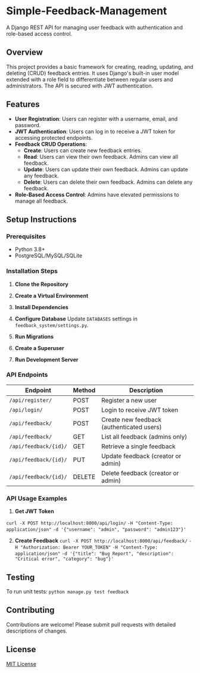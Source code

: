 # Simple-Feedback-Management

A Django REST API for managing user feedback with authentication and role-based access control.

## Overview

This project provides a basic framework for creating, reading, updating, and deleting (CRUD) feedback entries. It uses Django's built-in user model extended with a role field to differentiate between regular users and administrators. The API is secured with JWT authentication.

## Features

- **User Registration**: Users can register with a username, email, and password.
- **JWT Authentication**: Users can log in to receive a JWT token for accessing protected endpoints.
- **Feedback CRUD Operations**:
  - **Create**: Users can create new feedback entries.
  - **Read**: Users can view their own feedback. Admins can view all feedback.
  - **Update**: Users can update their own feedback. Admins can update any feedback.
  - **Delete**: Users can delete their own feedback. Admins can delete any feedback.
- **Role-Based Access Control**: Admins have elevated permissions to manage all feedback.

## Setup Instructions

### Prerequisites

- Python 3.8+
- PostgreSQL/MySQL/SQLite

### Installation Steps

1. **Clone the Repository**

2. **Create a Virtual Environment**

3. **Install Dependencies**

4. **Configure Database**
Update `DATABASES` settings in `feedback_system/settings.py`.

5. **Run Migrations**

6. **Create a Superuser**

7. **Run Development Server**

### API Endpoints

| Endpoint | Method | Description |
|----------|--------|-------------|
| `/api/register/` | POST | Register a new user |
| `/api/login/` | POST | Login to receive JWT token |
| `/api/feedback/` | POST | Create new feedback (authenticated users) |
| `/api/feedback/` | GET | List all feedback (admins only) |
| `/api/feedback/{id}/` | GET | Retrieve a single feedback |
| `/api/feedback/{id}/` | PUT | Update feedback (creator or admin) |
| `/api/feedback/{id}/` | DELETE | Delete feedback (creator or admin) |

### API Usage Examples

1. **Get JWT Token**

`curl -X POST http://localhost:8000/api/login/`
`-H "Content-Type: application/json"`
`-d '{"username": "admin", "password": "admin123"}'`

2. **Create Feedback**
`curl -X POST http://localhost:8000/api/feedback/`
`-H "Authorization: Bearer YOUR_TOKEN"`
`-H "Content-Type: application/json"`
`-d '{"title": "Bug Report", "description": "Critical error", "category": "bug"}'`

## Testing

To run unit tests: 
`python manage.py test feedback`


## Contributing

Contributions are welcome! Please submit pull requests with detailed descriptions of changes.

## License

[MIT License](https://opensource.org/licenses/MIT)
